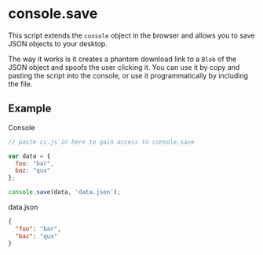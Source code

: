 # console.save
This script extends the `console` object in the browser and allows you to save JSON objects to your desktop.  

The way it works is it creates a phantom download link to a `Blob` of the JSON object and spoofs the user clicking it.  You can use it by copy and pasting the script into the console, or use it programmatically by including the file.

## Example
Console
```JavaScript
// paste cs.js in here to gain access to console.save

var data = { 
  foo: "bar",
  baz: "qux"
};

console.save(data, 'data.json');
```
data.json
```json
{
  "foo": "bar",
  "baz": "qux"
}
```
